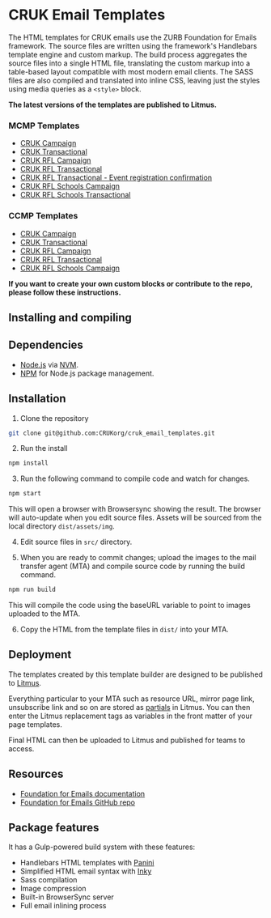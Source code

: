 # CRUK Email Templates

The HTML templates for CRUK emails use the ZURB Foundation for Emails framework. The source files are written using the framework's Handlebars template engine and custom markup. The build process aggregates the source files into a single HTML file, translating the custom markup into a table-based layout compatible with most modern email clients. The SASS files are also compiled and translated into inline CSS, leaving just the styles using media queries as a `<style>` block.

**The latest versions of the templates are published to Litmus.**

### MCMP Templates

* [CRUK Campaign](https://litmus.com/builder/6114cbd)
* [CRUK Transactional](https://litmus.com/builder/64fdbc7)
* [CRUK RFL Campaign](https://litmus.com/builder/0de4926)
* [CRUK RFL Transactional](https://litmus.com/builder/6392e82)
* [CRUK RFL Transactional - Event registration confirmation](https://litmus.com/builder/8222198)
* [CRUK RFL Schools Campaign](https://litmus.com/builder/6d01e2f)
* [CRUK RFL Schools Transactional](https://litmus.com/builder/941c1fc)


### CCMP Templates

* [CRUK Campaign](https://litmus.com/builder/677040f)
* [CRUK Transactional](https://litmus.com/builder/8581508)
* [CRUK RFL Campaign](https://litmus.com/builder/48d90c0)
* [CRUK RFL Transactional](https://litmus.com/builder/01b415a)
* [CRUK RFL Schools Campaign](https://litmus.com/builder/a83d8e1)

**If you want to create your own custom blocks or contribute to the repo, please follow these instructions.**

## Installing and compiling

## Dependencies

* [Node.js](https://nodejs.org/en/) via [NVM](https://github.com/creationix/nvm).
* [NPM](https://www.npmjs.com/) for Node.js package management.

## Installation

1. Clone the repository
```bash
git clone git@github.com:CRUKorg/cruk_email_templates.git
```

2. Run the install
```bash
npm install
```

3. Run the following command to compile code and watch for changes.
```bash
npm start
```
This will open a browser with Browsersync showing the result. The browser will auto-update when you edit source files. Assets will be sourced from the local directory `dist/assets/img`.

4. Edit source files in `src/` directory.

5. When you are ready to commit changes; upload the images to the mail transfer agent (MTA) and compile source code by running the build command.
```bash
npm run build
```
This will compile the code using the baseURL variable to point to images uploaded to the MTA.

6. Copy the HTML from the template files in `dist/` into your MTA.

## Deployment

The templates created by this template builder are designed to be published to [Litmus](https://litmus.com).

Everything particular to your MTA such as resource URL, mirror page link, unsubscribe link and so on are stored as [partials](https://litmus.com/blog/create-and-manage-dynamic-code-blocks-easily-with-partials) in Litmus. You can then enter the Litmus replacement tags as variables in the front matter of your page templates.

Final HTML can then be uploaded to Litmus and published for teams to access.

## Resources

* [Foundation for Emails documentation](http://foundation.zurb.com/emails/docs/)
* [Foundation for Emails GitHub repo](https://github.com/zurb/foundation-emails)

## Package features

It has a Gulp-powered build system with these features:

- Handlebars HTML templates with [Panini](http://github.com/zurb/panini)
- Simplified HTML email syntax with [Inky](http://github.com/zurb/inky)
- Sass compilation
- Image compression
- Built-in BrowserSync server
- Full email inlining process
